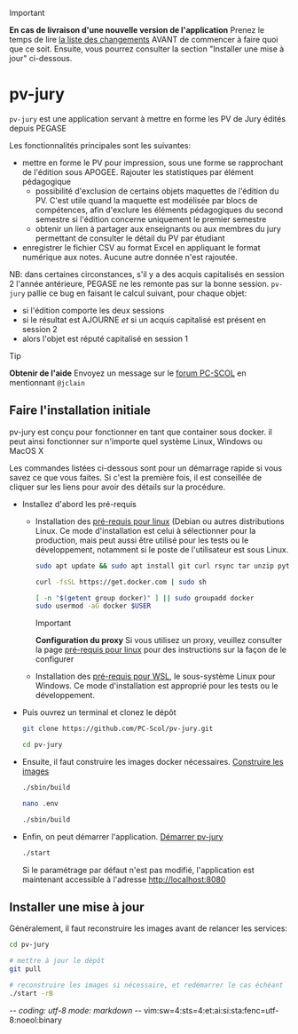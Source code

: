 > [!IMPORTANT]
> **En cas de livraison d'une nouvelle version de l'application**
> Prenez le temps de lire [la liste des changements](CHANGES.md) AVANT de
> commencer à faire quoi que ce soit. Ensuite, vous pourrez consulter la section
> "Installer une mise à jour" ci-dessous.

# pv-jury

`pv-jury` est une application servant à mettre en forme les PV de Jury édités
depuis PEGASE

Les fonctionnalités principales sont les suivantes:
- mettre en forme le PV pour impression, sous une forme se rapprochant de
  l'édition sous APOGEE. Rajouter les statistiques par élément pédagogique
  - possibilité d'exclusion de certains objets maquettes de l'édition du PV.
    C'est utile quand la maquette est modélisée par blocs de compétences, afin
    d'exclure les éléments pédagogiques du second semestre si l'édition concerne
    uniquement le premier semestre
  - obtenir un lien à partager aux enseignants ou aux membres du jury permettant
    de consulter le détail du PV par étudiant
- enregistrer le fichier CSV au format Excel en appliquant le format numérique
  aux notes. Aucune autre donnée n'est rajoutée.

NB: dans certaines circonstances, s'il y a des acquis capitalisés en session 2
l'année antérieure, PEGASE ne les remonte pas sur la bonne session. `pv-jury`
pallie ce bug en faisant le calcul suivant, pour chaque objet:
- si l'édition comporte les deux sessions
- si le résultat est AJOURNE *et*
  si un acquis capitalisé est présent en session 2
- alors l'objet est réputé capitalisé en session 1

> [!TIP]
> **Obtenir de l'aide**
> Envoyez un message sur le [forum PC-SCOL](https://forum.pc-scol.fr)
> en mentionnant `@jclain`

## Faire l'installation initiale

pv-jury est conçu pour fonctionner en tant que container sous docker. il peut
ainsi fonctionner sur n'importe quel système Linux, Windows ou MacOS X

Les commandes listées ci-dessous sont pour un démarrage rapide si vous savez ce
que vous faites. Si c'est la première fois, il est conseillée de cliquer sur les
liens pour avoir des détails sur la procédure.

* Installez d'abord les pré-requis
  * Installation des [pré-requis pour linux](documentation/00prerequis-linux.md)
    (Debian ou autres distributions Linux. Ce mode d'installation est celui à
    sélectionner pour la production, mais peut aussi être utilisé pour les tests
    ou le développement, notamment si le poste de l'utilisateur est sous Linux.
    ~~~sh
    sudo apt update && sudo apt install git curl rsync tar unzip python3 gawk
    ~~~
    ~~~sh
    curl -fsSL https://get.docker.com | sudo sh
    ~~~
    ~~~sh
    [ -n "$(getent group docker)" ] || sudo groupadd docker
    sudo usermod -aG docker $USER
    ~~~

    > [!IMPORTANT]
    > **Configuration du proxy**
    > Si vous utilisez un proxy, veuillez consulter la page
    > [pré-requis pour linux](documentation/00prerequis-linux.md)
    > pour des instructions sur la façon de le configurer
  * Installation des [pré-requis pour WSL](documentation/00prerequis-wsl.md), le
    sous-système Linux pour Windows. Ce mode d'installation est approprié pour
    les tests ou le développement.
* Puis ouvrez un terminal et clonez le dépôt
  ~~~sh
  git clone https://github.com/PC-Scol/pv-jury.git
  ~~~
  ~~~sh
  cd pv-jury
  ~~~
* Ensuite, il faut construire les images docker nécessaires.
  [Construire les images](documentation/02construire-images.md)
  ~~~sh
  ./sbin/build
  ~~~
  ~~~sh
  nano .env
  ~~~
  ~~~sh
  ./sbin/build
  ~~~
* Enfin, on peut démarrer l'application.
  [Démarrer pv-jury](documentation/03demarrage.md)
  ~~~sh
  ./start
  ~~~
  Si le paramétrage par défaut n'est pas modifié, l'application est maintenant
  accessible à l'adresse <http://localhost:8080>

## Installer une mise à jour

Généralement, il faut reconstruire les images avant de relancer les services:
~~~sh
cd pv-jury

# mettre à jour le dépôt
git pull

# reconstruire les images si nécessaire, et redémarrer le cas échéant
./start -rB
~~~

-*- coding: utf-8 mode: markdown -*- vim:sw=4:sts=4:et:ai:si:sta:fenc=utf-8:noeol:binary
